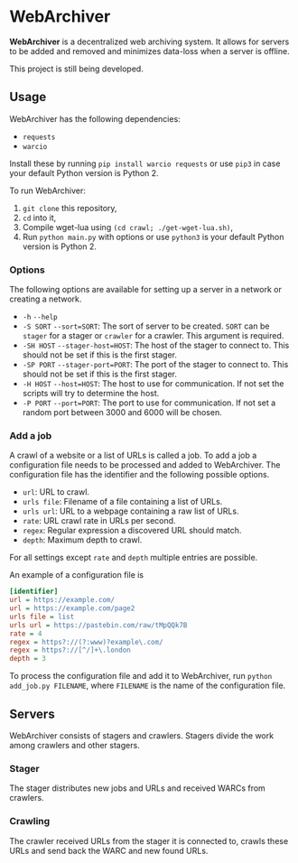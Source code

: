 # WebArchiver

**WebArchiver** is a decentralized web archiving system. It allows for servers to be added and removed and minimizes data-loss when a server is offline.

This project is still being developed.

## Usage

WebArchiver has the following dependencies:
* `requests`
* `warcio`

Install these by running `pip install warcio requests` or use `pip3` in case your default Python version is Python 2.

To run WebArchiver:
1. `git clone` this repository,
2. `cd` into it,
3. Compile wget-lua using `(cd crawl; ./get-wget-lua.sh)`,
4. Run `python main.py` with options or use `python3` is your default Python version is Python 2.

### Options

The following options are available for setting up a server in a network or creating a network.
* `-h`
  `--help`
* `-S SORT`
  `--sort=SORT`: The sort of server to be created. `SORT` can be `stager` for a stager or `crawler` for a crawler. This argument is required.
* `-SH HOST`
  `--stager-host=HOST`: The host of the stager to connect to. This should not be set if this is the first stager.
* `-SP PORT`
  `--stager-port=PORT`: The port of the stager to connect to. This should not be set if this is the first stager.
* `-H HOST`
  `--host=HOST`: The host to use for communication. If not set the scripts will try to determine the host.
* `-P PORT`
  `--port=PORT`: The port to use for communication. If not set a random port between 3000 and 6000 will be chosen.

### Add a job

A crawl of a website or a list of URLs is called a job. To add a job a configuration file needs to be processed and added to WebArchiver. The configuration file has the identifier and the following possible options.
* `url`: URL to crawl.
* `urls file`: Filename of a file containing a list of URLs.
* `urls url`: URL to a webpage containing a raw list of URLs.
* `rate`: URL crawl rate in URLs per second.
* `regex`: Regular expression a discovered URL should match.
* `depth`: Maximum depth to crawl.

For all settings except `rate` and `depth` multiple entries are possible.

An example of a configuration file is
```ini
[identifier]
url = https://example.com/
url = https://example.com/page2
urls file = list
urls url = https://pastebin.com/raw/tMpQQk7B
rate = 4
regex = https?://(?:www)?example\.com/
regex = https?://[^/]+\.london
depth = 3
```

To process the configuration file and add it to WebArchiver, run `python add_job.py FILENAME`, where `FILENAME` is the name of the configuration file.

## Servers

WebArchiver consists of stagers and crawlers. Stagers divide the work among crawlers and other stagers.

### Stager

The stager distributes new jobs and URLs and received WARCs from crawlers.

### Crawling

The crawler received URLs from the stager it is connected to, crawls these URLs and send back the WARC and new found URLs.


